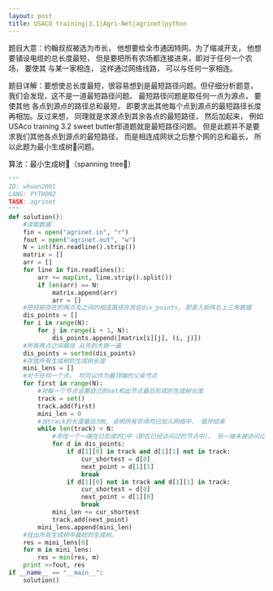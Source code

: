 ```yaml
---
layout: post
title: USACO training|3.1|Agri-Net|agrinet|python
---
```


题目大意：约翰叔叔被选为市长， 他想要给全市通因特网。为了缩减开支， 他想要铺设电缆的总长度最短， 但是要把所有农场都连接进来，即对于任何一个农场， 要使其
与某一家相连， 这样通过网络线路， 可以与任何一家相连。

题目详解：要想使总长度最短，很容易想到是最短路径问题。但仔细分析题意， 我们会发现，这不是一道最短路径问题。 最短路径问题是取任何一点为源点， 要使其他
各点到源点的路径总和最短， 即要求出其他每个点到源点的最短路径长度再相加。反过来想， 同理就是求源点到其余各点的最短路径， 然后加起来， 例如
USAco training 3.2 sweet butter那道题就是最短路径问题。 但是此题并不是要求我们其他各点到源点的最短路径， 而是相连成网状之后整个网的总和最长， 
所以此题为最小生成树🌳问题。

算法：最小生成树🌳（spanning tree🌳）

```python
"""
ID: whuan2001
LANG: PYTHON2
TASK: agrinet
"""
def solution():
    #读取数据
    fin = open("agrinet.in", "r")
    fout = open("agrinet.out", "w")
    N = int(fin.readline().strip())
    matrix = []
    arr = []
    for line in fin.readlines():
        arr += map(int, line.strip().split())
        if len(arr) == N:
            matrix.append(arr)
            arr = []
    #把目前存在的两点及之间的相连路径存放在dis_points, 即录入矩阵右上三角数据
    dis_points = []
    for i in range(N):
        for j in range(i + 1, N):
            dis_points.append([matrix[i][j], (i, j)])
    #所有两点之间路径 从先到大排一遍
    dis_points = sorted(dis_points)
    #存放所有生成树的生成树长度
    mini_lens = []
    #对于任何一个点， 均可以作为最顶端的父亲节点
    for first in range(N):
        #对每一个节点设置自己的set和此节点最后形成的生成树长度
        track = set()
        track.add(first)
        mini_len = 0
        #当track的长度最后为N, 说明所有农场均已加入网络中， 循环结束
        while len(track) < N:
            #寻找一个一端在已形成的🌳中（即在已经访问过的节点中）， 另一端未被访问过， 说明未被访问过的节点可被加入网络中， 找到就结束for循环
            for d in dis_points:
                if d[1][0] in track and d[1][1] not in track:
                    cur_shortest = d[0]
                    next_point = d[1][1]
                    break
                if d[1][0] not in track and d[1][1] in track:
                    cur_shortest = d[0]
                    next_point = d[1][0]
                    break
            mini_len += cur_shortest
            track.add(next_point)
        mini_lens.append(mini_len)
    #找出所有生成树中最短的生成树。
    res = mini_lens[0]
    for m in mini_lens:
        res = min(res, m)
    print >>fout, res
if __name__ == "__main__":
    solution()

```

